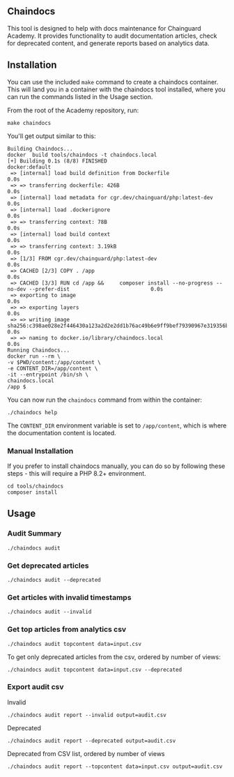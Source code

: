 ## Chaindocs
This tool is designed to help with docs maintenance for Chainguard Academy. It provides functionality to audit documentation articles, check for deprecated content, and generate reports based on analytics data.

## Installation
You can use the included `make` command to create a chaindocs container. This will land you in a container with the chaindocs tool installed, where you can run the commands listed in the Usage section.

From the root of the Academy repository, run:
```shell
make chaindocs
```
You'll get output similar to this:

```shell
Building Chaindocs...
docker  build tools/chaindocs -t chaindocs.local
[+] Building 0.1s (8/8) FINISHED                                                                         docker:default
 => [internal] load build definition from Dockerfile                                                               0.0s
 => => transferring dockerfile: 426B                                                                               0.0s
 => [internal] load metadata for cgr.dev/chainguard/php:latest-dev                                                 0.0s
 => [internal] load .dockerignore                                                                                  0.0s
 => => transferring context: 78B                                                                                   0.0s
 => [internal] load build context                                                                                  0.0s
 => => transferring context: 3.19kB                                                                                0.0s
 => [1/3] FROM cgr.dev/chainguard/php:latest-dev                                                                   0.0s
 => CACHED [2/3] COPY . /app                                                                                       0.0s
 => CACHED [3/3] RUN cd /app &&     composer install --no-progress --no-dev --prefer-dist                          0.0s
 => exporting to image                                                                                             0.0s
 => => exporting layers                                                                                            0.0s
 => => writing image sha256:c398ae028e2f446430a123a2d2e2dd1b76ac49b6e9ff9bef79390967e319356b                       0.0s
 => => naming to docker.io/library/chaindocs.local                                                                 0.0s
Running Chaindocs...
docker run --rm \
-v $PWD/content:/app/content \
-e CONTENT_DIR=/app/content \
-it --entrypoint /bin/sh \
chaindocs.local
/app $ 

```

You can now run the `chaindocs` command from within the container:

```shell
./chaindocs help
```

The `CONTENT_DIR` environment variable is set to `/app/content`, which is where the documentation content is located.

### Manual Installation
If you prefer to install chaindocs manually, you can do so by following these steps - this will require a PHP 8.2+ environment.

```shell
cd tools/chaindocs
composer install
```
## Usage

### Audit Summary

```shell
./chaindocs audit
```

### Get deprecated articles

```shell
./chaindocs audit --deprecated
```

### Get articles with invalid timestamps

```shell
./chaindocs audit --invalid
```

### Get top articles from analytics csv

```shell
./chaindocs audit topcontent data=input.csv
```

To get only deprecated articles from the csv, ordered by number of views:

```shell
./chaindocs audit topcontent data=input.csv --deprecated
```

### Export audit csv

Invalid
```shell
./chaindocs audit report --invalid output=audit.csv
```

Deprecated
```shell
./chaindocs audit report --deprecated output=audit.csv
```

Deprecated from CSV list, ordered by number of views
```shell
./chaindocs audit report --topcontent data=input.csv output=audit.csv
```
